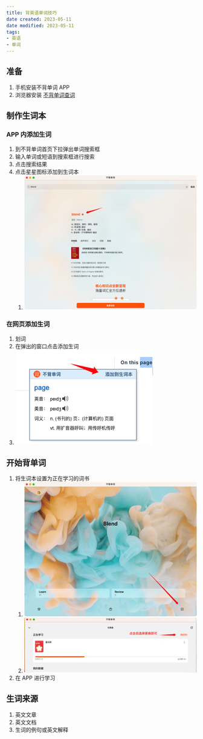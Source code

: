 ```yaml
---
title: 背英语单词技巧
date created: 2023-05-11
date modified: 2023-05-11
tags:
- 英语
- 单词
---
```


## 准备

1. 手机安装不背单词 APP
2. 浏览器安装 [不背单词查词](https://chrome.google.com/webstore/detail/%E4%B8%8D%E8%83%8C%E5%8D%95%E8%AF%8D%E6%9F%A5%E8%AF%8D/cklfipcjofdnmdolnfngpmokdaejidim)

## 制作生词本

### APP 内添加生词

1. 到不背单词首页下拉弹出单词搜索框
2. 输入单词或短语到搜索框进行搜索
3. 点击搜索结果
4. 点击星星图标添加到生词本
   1. ![memorize-english-words-1](https://raw.githubusercontent.com/11ze/static/main/images/memorize-english-words-1.png)

### 在网页添加生词

1. 划词
2. 在弹出的窗口点击添加生词
3. ![memorize-english-words-2](https://raw.githubusercontent.com/11ze/static/main/images/memorize-english-words-2.png)

## 开始背单词

1. 将生词本设置为正在学习的词书
   1. ![memorize-english-words-3](https://raw.githubusercontent.com/11ze/static/main/images/memorize-english-words-3.png)
   2. ![memorize-english-words-4](https://raw.githubusercontent.com/11ze/static/main/images/memorize-english-words-4.png)
2. 在 APP 进行学习

## 生词来源

1. 英文文章
2. 英文文档
3. 生词的例句或英文解释
